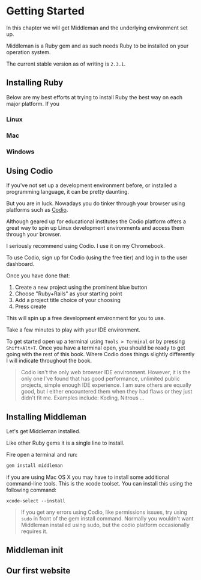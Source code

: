 # Getting Started

In this chapter we will get Middleman and the underlying environment set up. 

Middleman is a Ruby gem and as such needs Ruby to be installed on your operation system.

The current stable version as of writing is `2.3.1`.

## Installing Ruby

Below are my best efforts at trying to install Ruby the best way on each major platform. If you

### Linux

### Mac

### Windows

## Using Codio

If you've not set up a development environment before, or installed a programming language, it can be pretty daunting.

But you are in luck. Nowadays you do tinker through your browser using platforms such as [Codio](https://codio.com). 

Although geared up for educational institutes the Codio platform offers a great way to spin up Linux development environments and access them through your browser.

I seriously recommend using Codio. I use it on my Chromebook.

To use Codio, sign up for Codio (using the free tier) and log in to the user dashboard.

Once you have done that:

1. Create a new project using the prominent blue button
2. Choose "Ruby+Rails" as your starting point
3. Add a project title choice of your choosing
4. Press create

This will spin up a free development environment for you to use.

Take a few minutes to play with your IDE environment.

To get started open up a terminal using `Tools > Terminal` or by pressing `Shift+Alt+T`. Once you have a terminal open, you should be ready to get going with the rest of this book. Where Codio does things slightly differently I will indicate throughout the book.

> Codio isn't the only web browser IDE environment. However, it is the only one I've found that has good performance, unlimited public projects, simple enough IDE experience. I am sure others are equally good, but I either encountered them when they had flaws or they just didn't fit me. Examples include: Koding, Nitrous ...

## Installing Middleman

Let's get Middleman installed.

Like other Ruby gems it is a single line to install.

Fire open a terminal and run:

```bash
gem install middleman
```

if you are using Mac OS X you may have to install some additional command-line tools. This is the xcode toolset. You can install this using the following command:

```
xcode-select --install
```

> If you get any errors using Codio, like permissions issues, try using ```sudo``` in front of  the gem install command. Normally you wouldn't want Middleman installed using sudo, but the codio platform occasionally requires it.

## Middleman init

## Our first website